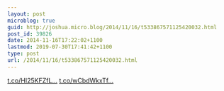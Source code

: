 ```yaml
---
layout: post
microblog: true
guid: http://joshua.micro.blog/2014/11/16/t533867571125420032.html
post_id: 39826
date: 2014-11-16T17:22:02+1100
lastmod: 2019-07-30T17:41:42+1100
type: post
url: /2014/11/16/t533867571125420032.html
---
```

[t.co/HI25KFZfL...](http://t.co/HI25KFZfLe) [t.co/wCbdWkxTf...](http://t.co/wCbdWkxTfw)
